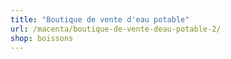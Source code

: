 ```yaml
---
title: "Boutique de vente d'eau potable"
url: /macenta/boutique-de-vente-deau-potable-2/
shop: boissons
---
```

